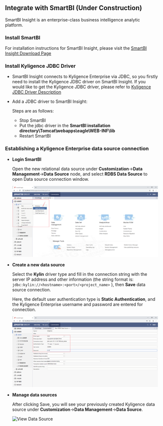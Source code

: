 ## Integrate with SmartBI (Under Construction)

SmartBI Insight is an enterprise-class business intelligence analytic platform.

### Install SmartBI

For installation instructions for SmartBI Insight, please visit the [SmartBI Insight Download Page](http://www.SmartBI.com.cn/download)

### Install Kyligence JDBC Driver

- SmartBI Insight connects to Kyligence Enterprise via JDBC, so you firstly need to install the Kyligence JDBC driver on SmartBI Insight. If you would like to get the Kyligence JDBC driver, please refer to [Kyligence JDBC Driver Description](../driver/jdbc.cn.md)
- Add a JDBC driver to SmartBI Insight:

   Steps are as follows:
   - Stop SmartBI
   - Put the jdbc driver in the **SmartBI installation directory\Tomcat\webapps\eagle\WEB-INF\lib**
   - Restart SmartBI

### Establishing a Kyligence Enterprise data source connection

- **Login SmartBI**

   Open the new relational data source under **Customization**->**Data Management**->**Data Source** node, and select **RDBS Data Source** to open Data source connection window.
   
   ![Login SmartBI](../images/smartbi/01.png)

+ **Create a new data source**

  Select the **Kylin** driver type and fill in the connection string with the server IP address and other information (the string format is: ```jdbc:kylin://<hostname>:<port>/<project_name>``` ), then **Save** data source connection.

  Here, the default user authentication type is **Static Authentication**, and the Kyligence Enterprise username and password are entered for connection.

  ![Create data source](../images/smartbi/02.png)

+ **Manage data sources**

  After clicking Save, you will see your previously created Kyligence data source under **Customization**->**Data Management**->**Data Source**.

  ![View Data Source](../images/SmartBI/save.cn.png)